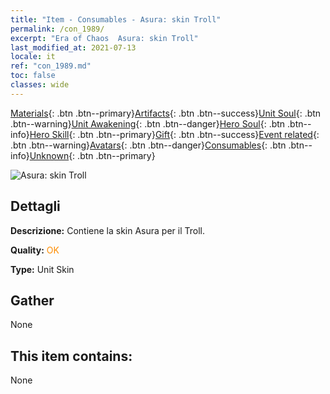```yaml
---
title: "Item - Consumables - Asura: skin Troll"
permalink: /con_1989/
excerpt: "Era of Chaos  Asura: skin Troll"
last_modified_at: 2021-07-13
locale: it
ref: "con_1989.md"
toc: false
classes: wide
---
```

 [Materials](/ItemsIT/){: .btn .btn--primary}[Artifacts](/ItemsIT/Artifacts/){: .btn .btn--success}[Unit Soul](/ItemsIT/UnitSoul/){: .btn .btn--warning}[Unit Awakening](/ItemsIT/UnitAwakening/){: .btn .btn--danger}[Hero Soul](/ItemsIT/HeroSoul/){: .btn .btn--info}[Hero Skill](/ItemsIT/HeroSkill/){: .btn .btn--primary}[Gift](/ItemsIT/Gift/){: .btn .btn--success}[Event related](/ItemsIT/Events/){: .btn .btn--warning}[Avatars](/ItemsIT/Avatars/){: .btn .btn--danger}[Consumables](/ItemsIT/Consumables/){: .btn .btn--info}[Unknown](/ItemsIT/Unknown/){: .btn .btn--primary}

 ![Asura: skin Troll](/images/u/ti_suoerjurenpifu.jpg)

## Dettagli
 **Descrizione:** Contiene la skin Asura per il Troll.

 **Quality:** <span style="color: #FF8C00">OK</span>

 **Type:** Unit Skin

## Gather

  None

## This item contains:

  None


